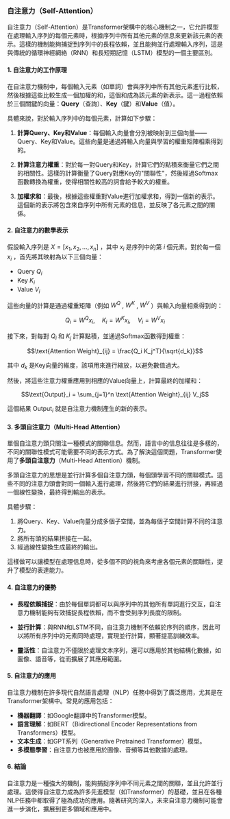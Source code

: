 ### 自注意力（Self-Attention）

自注意力（Self-Attention）是Transformer架構中的核心機制之一，它允許模型在處理輸入序列的每個元素時，根據序列中所有其他元素的信息來更新該元素的表示。這樣的機制能夠捕捉到序列中的長程依賴，並且能夠並行處理輸入序列，這是與傳統的循環神經網絡（RNN）和長短期記憶（LSTM）模型的一個主要區別。

#### 1. 自注意力的工作原理

在自注意力機制中，每個輸入元素（如單詞）會與序列中所有其他元素進行比較，然後根據這些比較生成一個加權的和，這個和成為該元素的新表示。這一過程依賴於三個關鍵的向量：**Query**（查詢）、**Key**（鍵）和**Value**（值）。

具體來說，對於輸入序列中的每個元素，計算如下步驟：

1. **計算Query、Key和Value**：每個輸入向量會分別被映射到三個向量——Query、Key和Value。這些向量是通過將輸入向量與學習的權重矩陣相乘得到的。
   
2. **計算注意力權重**：對於每一對Query和Key，計算它們的點積來衡量它們之間的相關性。這樣的計算衡量了Query對應Key的"關聯性"，然後經過Softmax函數轉換為權重，使得相關性較高的詞會給予較大的權重。

3. **加權求和**：最後，根據這些權重對Value進行加權求和，得到一個新的表示。這個新的表示將包含來自序列中所有元素的信息，並反映了各元素之間的關係。

#### 2. 自注意力的數學表示

假設輸入序列是  $X = [x_1, x_2, ..., x_n]$ ，其中  $x_i$  是序列中的第  $i$  個元素。對於每一個  $x_i$ ，首先將其映射為以下三個向量：

- Query  $Q_i$ 
- Key  $K_i$ 
- Value  $V_i$ 

這些向量的計算是通過權重矩陣（例如  $W^Q$ ,  $W^K$ ,  $W^V$ ）與輸入向量相乘得到的：

$$Q_i = W^Q x_i, \quad K_i = W^K x_i, \quad V_i = W^V x_i$$

接下來，對每對  $Q_i$  和  $K_j$  計算點積，並通過Softmax函數得到權重：

$$\text{Attention Weight}_{ij} = \frac{Q_i K_j^T}{\sqrt{d_k}}$$

其中  $d_k$  是Key向量的維度，該項用來進行縮放，以避免數值過大。

然後，將這些注意力權重應用到相應的Value向量上，計算最終的加權和：

$$\text{Output}_i = \sum_{j=1}^n \text{Attention Weight}_{ij} V_j$$

這個結果  $\text{Output}_i$  就是自注意力機制產生的新的表示。

#### 3. 多頭自注意力（Multi-Head Attention）

單個自注意力頭只關注一種模式的關聯信息。然而，語言中的信息往往是多樣的，不同的關聯性模式可能需要不同的表示方式。為了解決這個問題，Transformer使用了**多頭自注意力**（Multi-Head Attention）機制。

多頭自注意力的思想是並行計算多個自注意力頭，每個頭學習不同的關聯模式。這些不同的注意力頭會對同一個輸入進行處理，然後將它們的結果進行拼接，再經過一個線性變換，最終得到輸出的表示。

具體步驟：

1. 將Query、Key、Value向量分成多個子空間，並為每個子空間計算不同的注意力。
2. 將所有頭的結果拼接在一起。
3. 經過線性變換生成最終的輸出。

這樣做可以讓模型在處理信息時，從多個不同的視角來考慮各個元素的關聯性，提升了模型的表達能力。

#### 4. 自注意力的優勢

- **長程依賴捕捉**：由於每個單詞都可以與序列中的其他所有單詞進行交互，自注意力機制能夠有效捕捉長程依賴，而不會受到序列長度的限制。
  
- **並行計算**：與RNN和LSTM不同，自注意力機制不依賴於序列的順序，因此可以將所有序列中的元素同時處理，實現並行計算，顯著提高訓練效率。

- **靈活性**：自注意力不僅限於處理文本序列，還可以應用於其他結構化數據，如圖像、語音等，從而擴展了其應用範圍。

#### 5. 自注意力的應用

自注意力機制在許多現代自然語言處理（NLP）任務中得到了廣泛應用，尤其是在Transformer架構中。常見的應用包括：

- **機器翻譯**：如Google翻譯中的Transformer模型。
- **語言理解**：如BERT（Bidirectional Encoder Representations from Transformers）模型。
- **文本生成**：如GPT系列（Generative Pretrained Transformer）模型。
- **多模態學習**：自注意力也被應用於圖像、音頻等其他數據的處理。

#### 6. 結論

自注意力是一種強大的機制，能夠捕捉序列中不同元素之間的關聯，並且允許並行處理。這使得自注意力成為許多先進模型（如Transformer）的基礎，並且在各種NLP任務中都取得了極為成功的應用。隨著研究的深入，未來自注意力機制可能會進一步演化，擴展到更多領域和應用中。